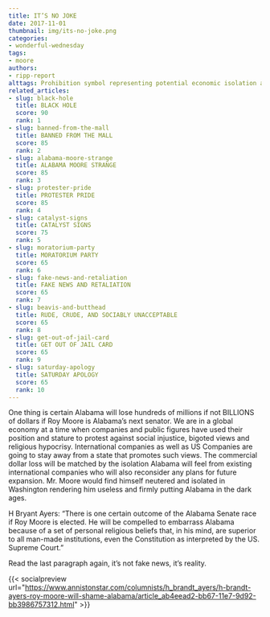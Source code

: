 ```yaml
---
title: IT’S NO JOKE
date: 2017-11-01
thumbnail: img/its-no-joke.png
categories:
- wonderful-wednesday
tags:
- moore
authors:
- ripp-report
alttags: Prohibition symbol representing potential economic isolation and business avoidance due to controversial political views
related_articles:
- slug: black-hole
  title: BLACK HOLE
  score: 90
  rank: 1
- slug: banned-from-the-mall
  title: BANNED FROM THE MALL
  score: 85
  rank: 2
- slug: alabama-moore-strange
  title: ALABAMA MOORE STRANGE
  score: 85
  rank: 3
- slug: protester-pride
  title: PROTESTER PRIDE
  score: 85
  rank: 4
- slug: catalyst-signs
  title: CATALYST SIGNS
  score: 75
  rank: 5
- slug: moratorium-party
  title: MORATORIUM PARTY
  score: 65
  rank: 6
- slug: fake-news-and-retaliation
  title: FAKE NEWS AND RETALIATION
  score: 65
  rank: 7
- slug: beavis-and-butthead
  title: RUDE, CRUDE, AND SOCIABLY UNACCEPTABLE
  score: 65
  rank: 8
- slug: get-out-of-jail-card
  title: GET OUT OF JAIL CARD
  score: 65
  rank: 9
- slug: saturday-apology
  title: SATURDAY APOLOGY
  score: 65
  rank: 10
---
```

One thing is certain Alabama will lose hundreds of millions if not BILLIONS of dollars if Roy Moore is Alabama’s next senator. We are in a global economy at a time when companies and public figures have used their position and stature to protest against social injustice, bigoted views and religious hypocrisy. International companies as well as US Companies are going to stay away from a state that promotes such views. The commercial dollar loss will be matched by the isolation Alabama will feel from existing international companies who will also reconsider any plans for future expansion. Mr. Moore would find himself neutered and isolated in Washington rendering him useless and firmly putting Alabama in the dark ages.

H Bryant Ayers: “There is one certain outcome of the Alabama Senate race if Roy Moore is elected. He will be compelled to embarrass Alabama because of a set of personal religious beliefs that, in his mind, are superior to all man-made institutions, even the Constitution as interpreted by the US. Supreme Court.”

Read the last paragraph again, it’s not fake news, it’s reality.

{{< socialpreview url="https://www.annistonstar.com/columnists/h_brandt_ayers/h-brandt-ayers-roy-moore-will-shame-alabama/article_ab4eead2-bb67-11e7-9d92-bb3986757312.html" >}}
